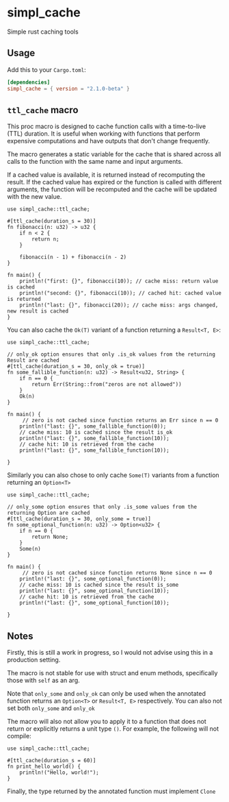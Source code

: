 # simpl_cache
Simple rust caching tools

## Usage
Add this to your `Cargo.toml`:

```toml
[dependencies]
simpl_cache = { version = "2.1.0-beta" }
```

## `ttl_cache` macro

This proc macro is designed to cache function calls with a time-to-live (TTL) duration. 
It is useful when working with functions that perform expensive computations and have
outputs that don't change frequently.

The macro generates a static variable for the cache that is shared across all calls to 
the function with the same name and input arguments. 

If a cached value is available, it is returned instead of recomputing the result. 
If the cached value has expired or the function is called with different arguments,
the function will be recomputed and the cache will be updated with the new value.


```rust,ignore
use simpl_cache::ttl_cache;

#[ttl_cache(duration_s = 30)]
fn fibonacci(n: u32) -> u32 {
    if n < 2 {
        return n;
    }

    fibonacci(n - 1) + fibonacci(n - 2)
}

fn main() {
    println!("first: {}", fibonacci(10)); // cache miss: return value is cached
    println!("second: {}", fibonacci(10)); // cached hit: cached value is returned
    println!("last: {}", fibonacci(20)); // cache miss: args changed, new result is cached
}
```

You can also cache the `Ok(T)` variant of a function returning a `Result<T, E>`:

```rust,ignore
use simpl_cache::ttl_cache;

// only_ok option ensures that only .is_ok values from the returning Result are cached
#[ttl_cache(duration_s = 30, only_ok = true)] 
fn some_fallible_function(n: u32) -> Result<u32, String> {
    if n == 0 {
        return Err(String::from("zeros are not allowed"))
    }
    Ok(n)
}

fn main() {
     // zero is not cached since function returns an Err since n == 0
    println!("last: {}", some_fallible_function(0));
    // cache miss: 10 is cached since the result is_ok
    println!("last: {}", some_fallible_function(10));
    // cache hit: 10 is retrieved from the cache
    println!("last: {}", some_fallible_function(10));

}
```

Similarly you can also chose to only cache `Some(T)` variants from a function returning an `Option<T>`

```rust,ignore
use simpl_cache::ttl_cache;

// only_some option ensures that only .is_some values from the returning Option are cached
#[ttl_cache(duration_s = 30, only_some = true)] 
fn some_optional_function(n: u32) -> Option<u32> {
    if n == 0 {
        return None;
    }
    Some(n)
}

fn main() {
     // zero is not cached since function returns None since n == 0
    println!("last: {}", some_optional_function(0));
    // cache miss: 10 is cached since the result is_some
    println!("last: {}", some_optional_function(10));
    // cache hit: 10 is retrieved from the cache
    println!("last: {}", some_optional_function(10));

}
```

## Notes
Firstly, this is still a work in progress, so I would not advise using this in a production setting.

The macro is not stable for use with struct and enum methods, specifically those with `self` as an arg.

Note that `only_some` and `only_ok` can only be used when the annotated function returns an
`Option<T>` or `Result<T, E>` respectively. You can also not set both `only_some` and `only_ok`

The macro will also not allow you to apply it to a function that does not return or explicitly 
returns a unit type `()`. For example, the following will not compile:

```rust,ignore
use simpl_cache::ttl_cache;

#[ttl_cache(duration_s = 60)]
fn print_hello_world() {
    println!("Hello, world!");
}
```

Finally, the type returned by the annotated function must implement `Clone`